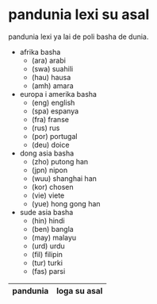 # pandunia lexi su asal
  
pandunia lexi ya lai de poli basha de dunia.
  
- afrika basha
    - (ara) arabi 
    - (swa) suahili 
    - (hau) hausa
    - (amh) amara
- europa i amerika basha
    - (eng) english
    - (spa) espanya
    - (fra) franse
    - (rus) rus
    - (por) portugal
    - (deu) doice
- dong asia basha
    - (zho) putong han
    - (jpn) nipon 
    - (wuu) shanghai han
    - (kor) chosen
    - (vie) viete
    - (yue) hong gong han
- sude asia basha
    - (hin) hindi 
    - (ben) bangla
    - (may) malayu
    - (urd) urdu
    - (fil) filipin
    - (tur) turki
    - (fas) parsi

| pandunia | loga su asal |
|----------|--------------|
